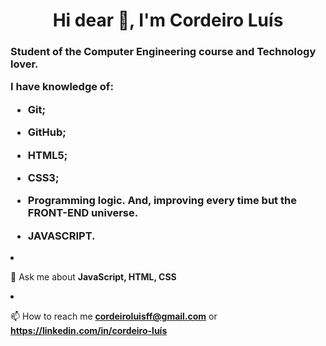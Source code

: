 
<h1 align="center">Hi dear 👋, I'm Cordeiro Luís</h1>
<h3 align="left">Student of the Computer Engineering course and Technology lover. 
  
I have knowledge of:

- Git;
- GitHub;
- HTML5;
- CSS3;
- Programming logic.
And, improving every time but the FRONT-END universe.
   
 - JAVASCRIPT.</h3>

- 💬 Ask me about **JavaScript, HTML, CSS**

- 📫 How to reach me **cordeiroluisff@gmail.com** or **https://linkedin.com/in/cordeiro-luís**
